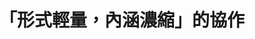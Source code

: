 ---
id: "83"
lang: zh-tw
publish: "TRUE"
selected: "FALSE"
selected_blog: "FALSE"
thumbnail: https://cm.pdis.tw/images/post/83/1NeOwLpUjJnLVAv0wZPNudFa9lXvEJC4M.png
title: 「形式輕量，內涵濃縮」的協作
description: 「癌症免疫新藥給付放寬」連署案
color: green
introduction:
  content: >-
    「致為病拼搏的年輕時代！」這是《我們都有病》一書的副標。以「年輕病友」作為自我認同的社群，沒有登記立案的組織身份，粉專卻有超過兩萬追蹤。


    他們是開放政府第83案協作會議的提案社群。因為他們是「網友」，而非傳統規範意義上的「病友團體」。透過Join平台作為一把鑰匙，健保署開啟了與這個活力十足的社群的溝通之門。
  image: https://cm.pdis.tw/images/post/83/1-O5Qfxj8k7DABVkOMDoL7ltzUc59QF6z.png
join:
  type: 提
  title: 癌症免疫新藥預算要超前部署、編列充足，讓「免疫新藥給付放寬」是看得到的未來、及癌症病患盼得到的希望！
  link: https://join.gov.tw/idea/detail/819baa50-d84c-4a10-b012-40bfac120d6f
  image: https://cm.pdis.tw/images/post/83/1WbUYzrGi2Vr40wkKGSF1CDnVj4ygYrsl.png
layout: post
departments:
  - 衛福部
tags:
  - 醫療
embed:
  agenda_book:
    links:
      - "-"
  ministry_slide:
    links:
      - https://issuu.com/pdis.tw/docs/1091201________________1_.pptx
      - https://issuu.com/pdis.tw/docs/______________.pptx
  host_slide:
    links:
      - https://issuu.com/pdis.tw/docs/_83_____________
  live:
    links:
      - "-"
  transcript:
    links:
      - https://sayit.pdis.nat.gov.tw/2020-12-01-%E9%96%8B%E6%94%BE%E6%94%BF%E5%BA%9C%E7%AC%AC83%E6%AC%A1%E5%8D%94%E4%BD%9C%E6%9C%83%E8%AD%B0
blogs:
  - https://pdis.nat.gov.tw/zh-TW/blog/%E5%BD%A2%E5%BC%8F%E8%BC%95%E9%87%8F-%E5%85%A7%E6%B6%B5%E6%BF%83%E7%B8%AE-%E7%9A%84%E5%8D%94%E4%BD%9C/
---